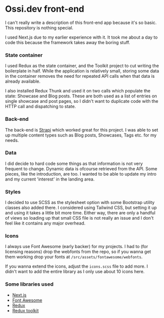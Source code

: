 # Ossi.dev front-end

I can't really write a description of this front-end app because it's so basic. 
This repository is nothing special.

I used Next.js due to my earlier experience with it. It took me about a day to code this because the framework takes away the boring stuff.

### State container

I used Redux as the state container, and the Toolkit project to cut writing the boilerplate in half. While the application is relatively small, storing some data
in the container removes the need for repeated API calls when that data is already available.

I also installed Redux Thunk and used it on two calls which populate the state: Showcase and Blog posts. These are both used as a list of entries on single showcase and post pages, 
so I didn't want to duplicate code with the HTTP call and dispatching to state.

### Back-end

The back-end is [Strapi](https://strapi.io) which worked great for this project. I was able to set up multiple content types such as Blog posts, Showcases, Tags etc. for my needs.

### Data

I did decide to hard code some things as that information is not very frequent to change. Dynamic data is ofcourse retrieved from the API. Some pieces, like the introduction, are too. 
I wanted to be able to update my intro and my current 'interest' in the landing area.

### Styles

I decided to use SCSS as the stylesheet option with some Bootstrap utility classes also added there. I considered using Tailwind CSS, but setting it up and using it takes a little bit more time. 
Either way, there are only a handful of views so loading up that small CSS file is not really an issue and I don't feel like it contains any major overhead.

### Icons

I always use Font Awesome (early backer) for my projects. I had to (for licensing reasons) drop the webfonts from the repo, so if you wanna get them working drop your fonts at `/src/assets/fontawesome/webfonts`. 

If you wanna extend the icons, adjust the `icons.scss` file to add more. I didn't want to add the entire library as I only use about 10 icons here.

### Some libraries used

- [Next.js](https://nextjs.org/)
- [Font Awesome](https://fontawesome.com)
- [Redux](https://redux.js.org/)
- [Redux toolkit](https://redux-toolkit.js.org/)
